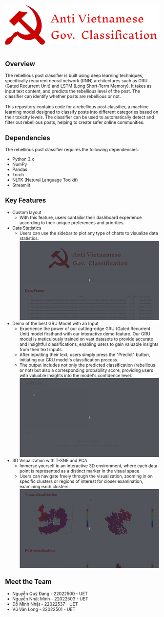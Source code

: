 ![screenshot](./demo/resource/logo3.png)
<br></br>

## Overview
The rebellious post classifier is built using deep learning techniques, specifically recurrent neural network (RNN) architectures such as GRU (Gated Recurrent Unit) and LSTM (Long Short-Term Memory). It takes as input text content, and predicts the rebellious level of the post. The classifier can identify whether posts are rebellious or not.
<br></br>
This repository contains code for a rebellious post classifier, a machine learning model designed to classify posts into different categories based on their toxicity levels. The classifier can be used to automatically detect and filter out rebellious posts, helping to create safer online communities.

## Dependencies
The rebellious post classifier requires the following dependencies:
- Python 3.x
- NumPy
- Pandas
- Torch
- NLTK (Natural Language Toolkit)
- Streamlit

## Key Features
* Custom layout
  - With this feature, users cantailor their dashboard experience according to their unique preferences and priorities.
* Data Statistics
  - Users can use the sidebar to plot any type of charts to visualize data statistics.
  ![Data Statistics](./demo/resource/datastats.gif)
* Demo of the best GRU Model with an Input
  - Experience the power of our cutting-edge GRU (Gated Recurrent Unit) model firsthand with our interactive demo feature. Our GRU model is meticulously trained on vast datasets to provide accurate and insightful classifications, enabling users to gain valuable insights from their text inputs.
  - After inputting their text, users simply press the "Predict" button, initiating our GRU model's classification process.
  - The output includes not only the predicted classification (rebellious or not) but also a corresponding probability score, providing users with valuable insights into the model's confidence level.
  ![Test Input](./demo/resource/testinput.gif)
* 3D Visualization with T-SNE and PCA 
  - Immerse yourself in an interactive 3D environment, where each data point is represented as a distinct marker in the visual space.
  - Users can navigate freely through the visualization, zooming in on specific clusters or regions of interest for closer examination, examining each clusters.
  ![3D Visualization](./demo/resource/3dvis.gif)


## Meet the Team
- Nguyễn Quý Đang - 22022500 - UET
- Nguyễn Nhật Minh - 22022503 - UET
- Đỗ Minh Nhật - 22022537 - UET
- Vũ Vân Long - 22022501 - UET
